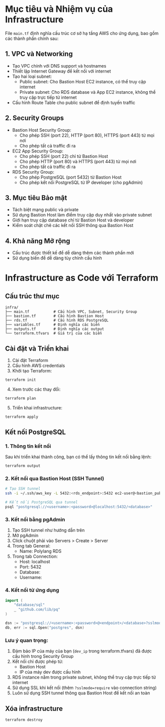 # Mục tiêu và Nhiệm vụ của Infrastructure

File `main.tf` định nghĩa cấu trúc cơ sở hạ tầng AWS cho ứng dụng, bao gồm các thành phần chính sau:

## 1. VPC và Networking
- Tạo VPC chính với DNS support và hostnames
- Thiết lập Internet Gateway để kết nối với internet
- Tạo hai loại subnet:
  - Public subnet: Cho Bastion Host EC2 instance, có thể truy cập internet
  - Private subnet: Cho RDS database và App EC2 instance, không thể truy cập trực tiếp từ internet
- Cấu hình Route Table cho public subnet để định tuyến traffic

## 2. Security Groups
- Bastion Host Security Group:
  - Cho phép SSH (port 22), HTTP (port 80), HTTPS (port 443) từ mọi nơi
  - Cho phép tất cả traffic đi ra
- EC2 App Security Group:
  - Cho phép SSH (port 22) chỉ từ Bastion Host
  - Cho phép HTTP (port 80) và HTTPS (port 443) từ mọi nơi
  - Cho phép tất cả traffic đi ra
- RDS Security Group:
  - Cho phép PostgreSQL (port 5432) từ Bastion Host
  - Cho phép kết nối PostgreSQL từ IP developer (cho pgAdmin)

## 3. Mục tiêu Bảo mật
- Tách biệt mạng public và private
- Sử dụng Bastion Host làm điểm truy cập duy nhất vào private subnet
- Giới hạn truy cập database chỉ từ Bastion Host và developer
- Kiểm soát chặt chẽ các kết nối SSH thông qua Bastion Host

## 4. Khả năng Mở rộng
- Cấu trúc được thiết kế để dễ dàng thêm các thành phần mới
- Sử dụng biến để dễ dàng tùy chỉnh cấu hình

# Infrastructure as Code với Terraform

## Cấu trúc thư mục
```
infra/
├── main.tf           # Cấu hình VPC, Subnet, Security Group
├── bastion.tf        # Cấu hình Bastion Host
├── rds.tf            # Cấu hình RDS PostgreSQL
├── variables.tf      # Định nghĩa các biến
├── outputs.tf        # Định nghĩa các output
└── terraform.tfvars  # Giá trị của các biến
```

## Cài đặt và Triển khai

1. Cài đặt Terraform
2. Cấu hình AWS credentials
3. Khởi tạo Terraform:
```bash
terraform init
```
4. Xem trước các thay đổi:
```bash
terraform plan
```
5. Triển khai infrastructure:
```bash
terraform apply
```

## Kết nối PostgreSQL

### 1. Thông tin kết nối
Sau khi triển khai thành công, bạn có thể lấy thông tin kết nối bằng lệnh:
```bash
terraform output
```

### 2. Kết nối qua Bastion Host (SSH Tunnel)
```bash
# Tạo SSH tunnel
ssh -i ~/.ssh/aws_key -L 5432:<rds_endpoint>:5432 ec2-user@<bastion_public_ip>

# Kết nối PostgreSQL qua tunnel
psql "postgresql://<username>:<password>@localhost:5432/<database>"
```

### 3. Kết nối bằng pgAdmin
1. Tạo SSH tunnel như hướng dẫn trên
2. Mở pgAdmin
3. Click chuột phải vào Servers > Create > Server
4. Trong tab General:
   - Name: Polylang RDS
5. Trong tab Connection:
   - Host: localhost
   - Port: 5432
   - Database: <database>
   - Username: <username>

### 4. Kết nối từ ứng dụng
```go
import (
    "database/sql"
    _ "github.com/lib/pq"
)

dsn := "postgresql://<username>:<password>@<endpoint>/<database>?sslmode=require"
db, err := sql.Open("postgres", dsn)
```

### Lưu ý quan trọng:
1. Đảm bảo IP của máy của bạn (`dev_ip` trong terraform.tfvars) đã được cấu hình trong Security Group
2. Kết nối chỉ được phép từ:
   - Bastion Host
   - IP của máy dev được cấu hình
3. RDS instance nằm trong private subnet, không thể truy cập trực tiếp từ internet
4. Sử dụng SSL khi kết nối (thêm `?sslmode=require` vào connection string)
5. Luôn sử dụng SSH tunnel thông qua Bastion Host để kết nối an toàn

## Xóa infrastructure
```bash
terraform destroy
```

